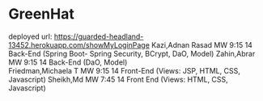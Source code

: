 # GreenHat

deployed url: https://guarded-headland-13452.herokuapp.com/showMyLoginPage
Kazi,Adnan Rasad	MW 9:15	14	Back-End (Spring Boot- Spring Security, BCrypt, DaO, Model)	
Zahin,Abrar	MW 9:15	14	Back-End	(DaO, Model)	
Friedman,Michaela T	MW 9:15	14	Front-End	(Views: JSP, HTML, CSS, Javascript)	
Sheikh,Md	MW 7:45	14	Front End	(Views: HTML, CSS, Javascript)																							
